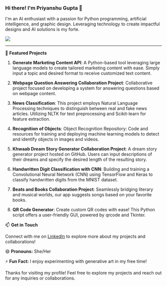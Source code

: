 ### Hi there! I'm Priyanshu Gupta 👋

I'm an AI enthusiast with a passion for Python programming, artificial intelligence, and graphic design. Leveraging technology to create impactful designs and AI solutions is my forte.

<!-- Use the "img" tag with "max-width" and "height" set to "auto" for responsiveness -->
<img src="https://github.com/thisispriyanshugupta/thisispriyanshugupta/assets/87561259/ebe768df-1d8a-428a-ab5f-1dfaf18eef16" style="max-width: 100%; height: auto;" />

---
🌟 **Featured Projects**

1. **Generate Marketing Content API**: A Python-based tool leveraging large language models to create tailored marketing content with ease. Simply input a topic and desired format to receive customized text content.

2. **Webpage Question Answering Collaboration Project**: Collaborative project focused on developing a system for answering questions based on webpage content.

3. **News Classification**: This project employs Natural Language Processing techniques to distinguish between real and fake news articles. Utilizing NLTK for text preprocessing and Scikit-learn for feature extraction.

4. **Recognition of Objects**: Object Recognition Repository: Code and resources for training and deploying machine learning models to detect and identify objects in images and videos.

5. **Khwaab Dream Story Generator Collaboration Project**: A dream story generator project hosted on GitHub. Users can input descriptions of their dreams and specify the desired length of the resulting story.

6. **Handwritten Digit Classification with CNN**: Building and training a Convolutional Neural Network (CNN) using TensorFlow and Keras to classify handwritten digits from the MNIST dataset.

7. **Beats and Books Collaboration Project**: Seamlessly bridging literary and musical worlds, our app suggests songs based on your favorite books.

8. **QR Code Generator**: Create custom QR codes with ease! This Python script offers a user-friendly GUI, powered by qrcode and Tkinter.

📫 **Get in Touch**

Connect with me on [LinkedIn](https://www.linkedin.com/in/priyanshu-g-2421251b9/) to explore more about my projects and collaborations!

😄 **Pronouns:** She/Her

⚡ **Fun Fact:** I enjoy experimenting with generative art in my free time!

Thanks for visiting my profile! Feel free to explore my projects and reach out for any inquiries or collaborations.


